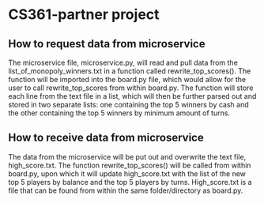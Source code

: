 # CS361-partner project

## How to request data from microservice
The microservice file, microservice.py, will read and pull data from the list_of_monopoly_winners.txt in a function called rewrite_top_scores(). The 
function will be imported into the board.py file, which would allow for the user to call rewrite_top_scores from within board.py.
The function will store each line from the text file in a list, which will then be further parsed out and stored in two separate lists: one containing
the top 5 winners by cash and the other containing the top 5 winners by minimum amount of turns.

## How to receive data from microservice
The data from the microservice will be put out and overwrite the text file, high_score.txt. The function rewrite_top_scores() will be called from within board.py,
upon which it will update high_score.txt with the list of the new top 5 players by balance and the top 5 players by turns. High_score.txt is a file that can be 
found from within the same folder/directory as board.py.
